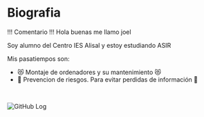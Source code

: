 <h1>Biografia</h1>

!!! Comentario !!!
Hola buenas me llamo joel

Soy alumno del Centro IES Alisal y estoy estudiando ASIR

Mis pasatiempos son:
<br>
- 😻 Montaje de ordenadores y su mantenimiento 😻
- 👀 Prevencion de riesgos. Para evitar perdidas de información 👀
<br>

![GitHub Log](https://play-lh.googleusercontent.com/Q8klPWjtLQrBeeP2oDAtA0H0CrYZBpK8ckF3HnqDMT2L6GGdsUCjYc75mfRkoQyhrwfS)
